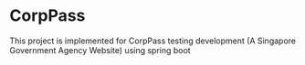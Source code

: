 # CorpPass

This project is implemented for CorpPass testing development (A Singapore Government Agency Website) using spring boot 
